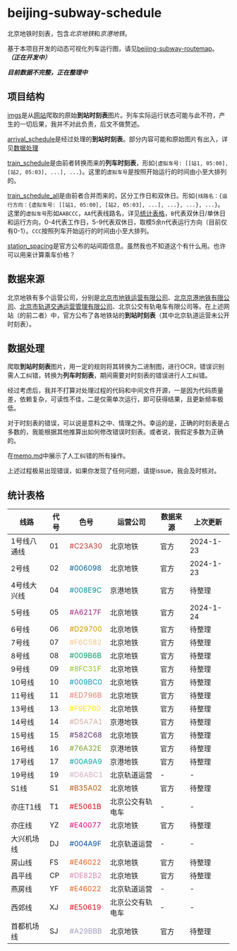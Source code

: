 # beijing-subway-schedule

北京地铁时刻表，包含*北京地铁*和*京港地铁*。

基于本项目开发的动态可视化列车运行图，请见[beijing-subway-routemap](/BoyInTheSun/beijing-subway-routemap)。***（正在开发中）***

***目前数据不完整，正在整理中***

## 项目结构

[imgs](imgs)是从[网站](#数据来源)爬取的原始**到站时刻表**图片。列车实际运行状态可能与此不符，产生的一切后果，我并不对此负责，后文不做赘述。

[arrival_schedule](arrival_schedule)是经过处理的**到站时刻表**。部分内容可能和原始图片有出入，详见[数据处理](#数据处理)

[train_schedule](train_schedule)是由前者转换而来的**列车时刻表**，形如`{虚拟车号: [[站1, 05:00], [站2, 05:03], ...], ...}`。这里的`虚拟车号`是按照开始运行的时间由小至大排列的。

[train_schedule_all](train_schedule_all)是由前者合并而来的，区分工作日和双休日。形如`{线路名：{运行方向：{虚拟车号: [[站1, 05:00], [站2, 05:03], ...], ...}, ...}, ...}`。这里的`虚拟车号`形如`AABCCC`，`AA`代表线路名，详见[统计表格](#统计表格)，`B`代表双休日/单休日和运行方向，0-4代表工作日，5-9代表双休日，取模5余n代表运行方向（目前仅有0-1）。`CCC`按照列车开始运行的时间由小至大排列。

[station_spacing](station_spacing)是官方公布的站间距信息。虽然我也不知道这个有什么用。也许可以用来计算乘车价格？

## 数据来源

北京地铁有多个运营公司，分别是[北京市地铁运营有限公司](https://www.bjsubway.com/contact/)、[北京京港地铁有限公司](https://www.mtr.bj.cn/)、[北京市轨道交通运营管理有限公司](http://www.bjmoa.cn/)、北京公交有轨电车有限公司等。在上述网站（的前二者）中，官方公布了各地铁站的**到站时刻表**（其中北京轨道运营未公开时刻表）。

## 数据处理

爬取**到站时刻表**图片，用一定的规则将其转换为二进制图，进行OCR，错误识别需人工纠错，转换为**列车时刻表**，期间需要对时刻表的错误进行人工纠错。

经过考虑后，我并不打算对处理过程的代码和中间文件开源，一是因为代码质量差，依赖复杂，可读性不佳，二是仅需单次运行，即可获得结果，且更新频率极低。

对于时刻表的错误，可以说是意料之中、情理之外。幸运的是，正确的时刻表是占多数的，我能根据其他推算出如何修改错误时刻表。或者说，我假定多数为正确的。

在[memo.md](memo.md)中展示了人工纠错的所有操作。

上述过程极易出现错误，如果你发现了任何问题，请提issue，我会及时核对。

## 统计表格

| 线路 | 代号 | 色号 | 运营公司 | 数据来源 | 上次更新 |
|---|---|---|---|---|---|
| 1号线八通线 | 01 | <font color="#C23A30">#C23A30</font> | 北京地铁 | 官方 | 2024-1-23 |
| 2号线 | 02 | <font color="#006098">#006098</font> | 北京地铁 | 官方 | 2024-1-23 |
| 4号线大兴线 | 04 | <font color="#008E9C">#008E9C</font> | 京港地铁 | 官方 | 待整理 |
| 5号线 | 05 | <font color="#A6217F">#A6217F</font> | 北京地铁 | 官方 | 2024-1-24 |
| 6号线 | 06 | <font color="#D29700">#D29700</font> | 北京地铁 | 官方 | 待整理 |
| 7号线 | 07 | <font color="#F6C582">#F6C582</font> | 北京地铁 | 官方 | 待整理 |
| 8号线 | 08 | <font color="#009B6B">#009B6B</font> | 北京地铁 | 官方 | 待整理 |
| 9号线 | 09 | <font color="#8FC31F">#8FC31F</font> | 北京地铁 | 官方 | 待整理 |
| 10号线 | 10 | <font color="#009BC0">#009BC0</font> | 北京地铁 | 官方 | 待整理 |
| 11号线 | 11 | <font color="#ED796B">#ED796B</font> | 北京地铁 | 官方 | 待整理 |
| 13号线 | 13 | <font color="#F9E700">#F9E700</font> | 北京地铁 | 官方 | 待整理 |
| 14号线 | 14 | <font color="#D5A7A1">#D5A7A1</font> | 京港地铁 | 官方 | 待整理 |
| 15号线 | 15 | <font color="#582C68">#582C68</font> | 北京地铁 | 官方 | 待整理 |
| 16号线 | 16 | <font color="#76A32E">#76A32E</font> | 京港地铁 | 官方 | 待整理 |
| 17号线 | 17 | <font color="#00A9A9">#00A9A9</font> | 京港地铁 | 官方 | 待整理 |
| 19号线 | 19 | <font color="#D6ABC1">#D6ABC1</font> | 北京轨道运营 | - | - |
| S1线 | S1 | <font color="#B35A02">#B35A02</font> | 北京地铁 | 官方 | 待整理 |
| 亦庄T1线 | T1 | <font color="#E5061B">#E5061B</font> | 北京公交有轨电车 | - | - |
| 亦庄线 | YZ | <font color="#E40077">#E40077</font> | 北京地铁 | 官方 | 待整理 |
| 大兴机场线 | DJ | <font color="#004A9F">#004A9F</font> | 北京轨道运营 | - | - |
| 房山线 | FS | <font color="#E46022">#E46022</font> | 北京地铁 | 官方 | 待整理 |
| 昌平线 | CP | <font color="#DE82B2">#DE82B2</font> | 北京地铁 | 官方 | 待整理 |
| 燕房线 | YF | <font color="#E46022">#E46022</font> | 北京轨道运营 | - | - |
| 西郊线 | XJ | <font color="#E50619">#E50619</font> | 北京公交有轨电车 | - | - |
| 首都机场线 | SJ | <font color="#A29BBB">#A29BBB</font> | 北京地铁 | 官方 | 待整理 |